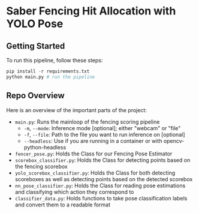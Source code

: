 # Saber Fencing Hit Allocation with YOLO Pose

## Getting Started

To run this pipeline, follow these steps:

```python
pip install -r requirements.txt
python main.py # run the pipeline
```

## Repo Overview

Here is an overview of the important parts of the project:

- `main.py`: Runs the mainloop of the fencing scoring pipeline
    - `-m`, `--mode`: Inference mode [optional]; either "webcam" or "file"
    - `-f`, `--file`: Path to the file you want to run inference on [optional]
    - `--headless`: Use if you are running in a container or with opencv-python-headless
- `fencer_pose.py`: Holds the Class for our Fencing Pose Estimator
- `scorebox_classifier.py`: Holds the Class for detecting points based on the fencing scorebox
- `yolo_scorebox_classifier.py`: Holds the Class for both detecting scoreboxes as well as detecting points based on the detected scorebox
- `nn_pose_classifier.py`: Holds the Class for reading pose estimations and classifying which action they correspond to
- `classifier_data.py`: Holds functions to take pose classification labels and convert them to a readable format
